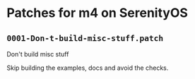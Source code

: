 # Patches for m4 on SerenityOS

## `0001-Don-t-build-misc-stuff.patch`

Don't build misc stuff

Skip building the examples, docs and avoid the checks.

